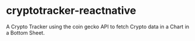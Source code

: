 # cryptotracker-reactnative

A Crypto Tracker using the coin gecko API to fetch Crypto data in a Chart in a Bottom Sheet.

